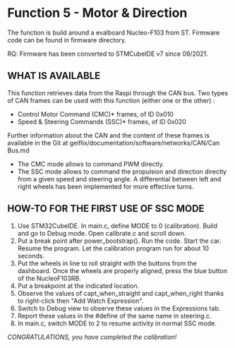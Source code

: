 # Function 5 - Motor & Direction 

The function is build around a evalboard Nucleo-F103 from ST. Firmware code can be found in firmware directory.

RQ: Firmware has been converted to STMCubeIDE v7 since 09/2021. 

## WHAT IS AVAILABLE

This function retrieves data from the Raspi through the CAN bus. Two types of CAN frames can be used with this function (either one or the other) : 
* Control Motor Command (CMC)* frames, of ID 0x010
* Speed & Steering Commands (SSC)* frames, of ID 0x020  
  
Further information about the CAN and the content of these frames is available in the Git at geiflix/documentation/software/networks/CAN/Can Bus.md

* The CMC mode allows to command PWM directly.
* The SSC mode allows to command the propulsion and direction directly from a given speed and steering angle. A differential between left and right wheels has been implemented for more effective turns.

## HOW-TO FOR THE FIRST USE OF SSC MODE  

1. Use STM32CubeIDE. In main.c, define MODE to 0 (calibration). Build and go to Debug mode. Open calibrate.c and scroll down.
2. Put a break point after power_bootstrap(). Run the code. Start the car. Resume the program. Let the calibration program run for about 10 seconds.
3. Put the wheels in line to roll straight with the buttons from the dashboard. Once the wheels are properly aligned, press the blue button of the NucleoF103RB.
4. Put a breakpoint at the indicated location.
5. Observe the values of capt_when_straight and capt_when_right thanks to right-click then "Add Watch Expression".
6. Switch to Debug view to observe these values in the Expressions tab.
7. Report these values in the #define of the same name in steering.c.
8. In main.c, switch MODE to 2 to resume activity in normal SSC mode.   

*CONGRATULATIONS, you have completed the calibration!*
